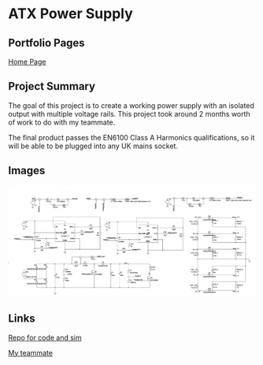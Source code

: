 # ATX Power Supply

## Portfolio Pages

[Home Page](index.md)

## Project Summary

The goal of this project is to create a working power supply with an isolated output with multiple voltage rails. This project took around 2 months worth of work to do with my teammate.

The final product passes the EN6100 Class A Harmonics qualifications, so it will be able to be plugged into any UK mains socket.

## Images

![Full Circuit](ATX_Images/full_circuit.png)

## Links

[Repo for code and sim](https://github.com/ck1419/ATX_PowerSupply)

[My teammate](https://github.com/yannichau)
